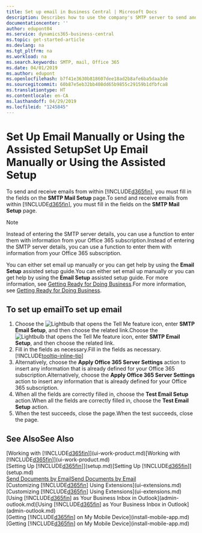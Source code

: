 ```yaml
---
title: Set up email in Business Central | Microsoft Docs
description: Describes how to use the company's SMTP server to send and receive email messages within Business Central, or alternatively how to use the email server settings created with the Office 365 subscription.
documentationcenter: ''
author: edupont04
ms.service: dynamics365-business-central
ms.topic: get-started-article
ms.devlang: na
ms.tgt_pltfrm: na
ms.workload: na
ms.search.keywords: SMTP, mail, Office 365
ms.date: 04/01/2019
ms.author: edupont
ms.openlocfilehash: b7f41e3630b818607dee18ad2b8afe6ba5daa3de
ms.sourcegitcommit: 60b87e5eb32bb408dd65b9855c29159b1dfbfca8
ms.translationtype: HT
ms.contentlocale: en-CA
ms.lasthandoff: 04/29/2019
ms.locfileid: "1245845"
---
```

# <a name="set-up-email-manually-or-using-the-assisted-setup"></a><span data-ttu-id="5a185-103">Set Up Email Manually or Using the Assisted Setup</span><span class="sxs-lookup"><span data-stu-id="5a185-103">Set Up Email Manually or Using the Assisted Setup</span></span>
<span data-ttu-id="5a185-104">To send and receive emails from within [!INCLUDE[d365fin](includes/d365fin_md.md)], you must fill in the fields on the **SMTP Mail Setup** page.</span><span class="sxs-lookup"><span data-stu-id="5a185-104">To send and receive emails from within [!INCLUDE[d365fin](includes/d365fin_md.md)], you must fill in the fields on the **SMTP Mail Setup** page.</span></span>

> [!NOTE]  
>   <span data-ttu-id="5a185-105">Instead of entering the SMTP server details, you can use a function to enter them with information from your Office 365 subscription.</span><span class="sxs-lookup"><span data-stu-id="5a185-105">Instead of entering the SMTP server details, you can use a function to enter them with information from your Office 365 subscription.</span></span>

<span data-ttu-id="5a185-106">You can either set email up manually or you can get help by using the **Email Setup** assisted setup guide.</span><span class="sxs-lookup"><span data-stu-id="5a185-106">You can either set email up manually or you can get help by using the **Email Setup** assisted setup guide.</span></span> <span data-ttu-id="5a185-107">For more information, see [Getting Ready for Doing Business](ui-get-ready-business.md).</span><span class="sxs-lookup"><span data-stu-id="5a185-107">For more information, see [Getting Ready for Doing Business](ui-get-ready-business.md).</span></span>  

## <a name="to-set-up-email"></a><span data-ttu-id="5a185-108">To set up email</span><span class="sxs-lookup"><span data-stu-id="5a185-108">To set up email</span></span>
1. <span data-ttu-id="5a185-109">Choose the ![Lightbulb that opens the Tell Me feature](media/ui-search/search_small.png "Tell me what you want to do") icon, enter **SMTP Email Setup**, and then choose the related link.</span><span class="sxs-lookup"><span data-stu-id="5a185-109">Choose the ![Lightbulb that opens the Tell Me feature](media/ui-search/search_small.png "Tell me what you want to do") icon, enter **SMTP Email Setup**, and then choose the related link.</span></span>
2. <span data-ttu-id="5a185-110">Fill in the fields as necessary.</span><span class="sxs-lookup"><span data-stu-id="5a185-110">Fill in the fields as necessary.</span></span> [!INCLUDE[tooltip-inline-tip](includes/tooltip-inline-tip_md.md)]
3. <span data-ttu-id="5a185-111">Alternatively, choose the **Apply Office 365 Server Settings** action to insert any information that is already defined for your Office 365 subscription.</span><span class="sxs-lookup"><span data-stu-id="5a185-111">Alternatively, choose the **Apply Office 365 Server Settings** action to insert any information that is already defined for your Office 365 subscription.</span></span>
4. <span data-ttu-id="5a185-112">When all the fields are correctly filled in, choose the **Test Email Setup** action.</span><span class="sxs-lookup"><span data-stu-id="5a185-112">When all the fields are correctly filled in, choose the **Test Email Setup** action.</span></span>
5. <span data-ttu-id="5a185-113">When the test succeeds, close the page.</span><span class="sxs-lookup"><span data-stu-id="5a185-113">When the test succeeds, close the page.</span></span>

## <a name="see-also"></a><span data-ttu-id="5a185-114">See Also</span><span class="sxs-lookup"><span data-stu-id="5a185-114">See Also</span></span>  
<span data-ttu-id="5a185-115">[Working with [!INCLUDE[d365fin](includes/d365fin_md.md)]](ui-work-product.md)</span><span class="sxs-lookup"><span data-stu-id="5a185-115">[Working with [!INCLUDE[d365fin](includes/d365fin_md.md)]](ui-work-product.md)</span></span>  
<span data-ttu-id="5a185-116">[Setting Up [!INCLUDE[d365fin](includes/d365fin_md.md)]](setup.md)</span><span class="sxs-lookup"><span data-stu-id="5a185-116">[Setting Up [!INCLUDE[d365fin](includes/d365fin_md.md)]](setup.md)</span></span>  
[<span data-ttu-id="5a185-117">Send Documents by Email</span><span class="sxs-lookup"><span data-stu-id="5a185-117">Send Documents by Email</span></span>](ui-how-send-documents-email.md)  
<span data-ttu-id="5a185-118">[Customizing [!INCLUDE[d365fin](includes/d365fin_md.md)] Using Extensions](ui-extensions.md)</span><span class="sxs-lookup"><span data-stu-id="5a185-118">[Customizing [!INCLUDE[d365fin](includes/d365fin_md.md)] Using Extensions](ui-extensions.md)</span></span>  
<span data-ttu-id="5a185-119">[Using [!INCLUDE[d365fin](includes/d365fin_md.md)] as Your Business Inbox in Outlook](admin-outlook.md)</span><span class="sxs-lookup"><span data-stu-id="5a185-119">[Using [!INCLUDE[d365fin](includes/d365fin_md.md)] as Your Business Inbox in Outlook](admin-outlook.md)</span></span>  
<span data-ttu-id="5a185-120">[Getting [!INCLUDE[d365fin](includes/d365fin_md.md)] on My Mobile Device](install-mobile-app.md)</span><span class="sxs-lookup"><span data-stu-id="5a185-120">[Getting [!INCLUDE[d365fin](includes/d365fin_md.md)] on My Mobile Device](install-mobile-app.md)</span></span>
